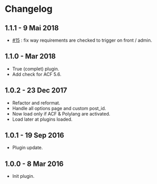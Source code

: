 # Changelog

## 1.1.1 - 9 Mai 2018
* [#15](https://github.com/BeAPI/acf-options-for-polylang/issues/15) : fix way requirements are checked to trigger on front / admin.

## 1.1.0 - Mar 2018
* True (complet) plugin.
* Add check for ACF 5.6.

## 1.0.2 - 23 Dec 2017
* Refactor and reformat.
* Handle all options page and custom post_id.
* Now load only if ACF & Polylang are activated.
* Load later at plugins loaded.

## 1.0.1 - 19 Sep 2016
* Plugin update.

## 1.0.0 - 8 Mar 2016
* Init plugin.
